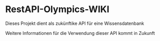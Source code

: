 # RestAPI-Olympics-WIKI

Dieses Projekt dient als zukünftike API für eine Wissensdatenbank

Weitere Informationen für die Verwendung dieser API kommt in Zukunft
